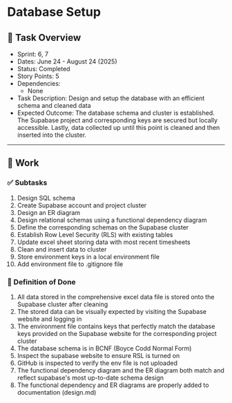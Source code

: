 # Database Setup

## 📝 Task Overview
* Sprint: 6, 7
* Dates: June 24 - August 24 (2025)
* Status: Completed
* Story Points: 5
* Dependencies:
  * None
* Task Description: Design and setup the database with an efficient schema and cleaned data
* Expected Outcome: The database schema and cluster is established. The Supabase project and corresponding keys are secured but locally accessible. Lastly, data collected up until this point is cleaned and then inserted into the cluster.

---

## 🔧 Work

### ✅ Subtasks
1. Design SQL schema
2. Create Supabase account and project cluster
3. Design an ER diagram
4. Design relational schemas using a functional dependency diagram
5. Define the corresponding schemas on the Supabase cluster
6. Establish Row Level Security (RLS) with existing tables
7. Update excel sheet storing data with most recent timesheets
8. Clean and insert data to cluster
9. Store environment keys in a local environment file
10. Add environment file to .gitignore file

### 📘 Definition of Done
1. All data stored in the comprehensive excel data file is stored onto the Supabase cluster after cleaning
2. The stored data can be visually expected by visiting the Supabase website and logging in
3. The environment file contains keys that perfectly match the database keys provided on the Supabase website for the corresponding project cluster
4. The database schema is in BCNF (Boyce Codd Normal Form)
5. Inspect the supabase website to ensure RSL is turned on
6. GitHub is inspected to verify the env file is not uploaded
7. The functional dependency diagram and the ER diagram both match and reflect supabase's most up-to-date schema design
8. The functional dependency and ER diagrams are properly added to documentation (design.md)